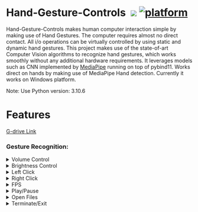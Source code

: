 # Hand-Gesture-Controls &nbsp;[![](https://img.shields.io/badge/python-3.10.6-blue.svg)](https://www.python.org/downloads/) [![platform](https://img.shields.io/badge/platform-windows-green.svg)](https://github.com/xenon-19/Gesture_Controller) 

Hand-Gesture-Controls makes human computer interaction simple by making use of Hand Gestures. The computer requires almost no direct contact. All i/o operations can be virtually controlled by using static and dynamic hand gestures. This project makes use of the state-of-art Computer Vision algorithms to recognize hand gestures, which works smoothly without any additional hardware requirements. It leverages models such as CNN implemented by [MediaPipe](https://github.com/google/mediapipe) running on top of pybind11. Works direct on hands by making use of MediaPipe Hand detection. Currently it works on Windows platform.

Note: Use Python version: 3.10.6

# Features
[G-drive Link](https://drive.google.com/drive/u/1/folders/1KorQwmOe22r1xiF5Rx-BqbmfwMklSSVJ)

### Gesture Recognition:

<details>
<summary>Volume Control</summary>
<img src="#" width="711" height="400"><br>
 <figcaption>Dynamic Gestures for Volume control. The rate of increase/decrease of volume is proportional to the distance moved by pinch gesture from start point. </figcaption>
</details>

<details>
<summary>Brightness Control</summary>
<img src="#" alt="Brightness Control" width="711" height="400"><br>
 <figcaption>Dynamic Gestures for Brightness control. The rate of increase/decrease of brightness is proportional to the distance moved by pinch gesture from start point. </figcaption>
</details>

<details>
<summary>Left Click</summary>
<img src="#" height="400"><br>
 <figcaption>Gesture for single left click</figcaption>
</details>

<details>
<summary>Right Click</summary>
<img src="#" width="711" height="400"><br>
 <figcaption>Gesture for single right click</figcaption>
</details>

<details>
<summary>FPS</summary>
<img src="#" width="711" height="400"><br>
 <figcaption>Gesture for single right click</figcaption>
</details>

<details>
<summary>Play/Pause</summary>
<img src="#" width="711" height="400"><br>
 <figcaption>Gesture for single right click</figcaption>
</details>

<details>
<summary>Open Files</summary>
<img src="#" width="711" height="400"><br>
 <figcaption>Gesture for single right click</figcaption>
</details>

<details>
<summary>Terminate/Exit</summary>
<img src="#" width="711" height="400"><br>
 <figcaption>Gesture for single right click</figcaption>
</details>
